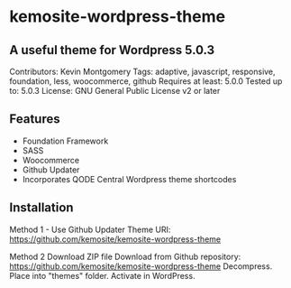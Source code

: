 # kemosite-wordpress-theme
## A useful theme for Wordpress 5.0.3

Contributors: Kevin Montgomery
Tags: adaptive, javascript, responsive, foundation, less, woocommerce, github
Requires at least: 5.0.0
Tested up to: 5.0.3
License: GNU General Public License v2 or later

## Features
 - Foundation Framework
 - SASS
 - Woocommerce
 - Github Updater
 - Incorporates QODE Central Wordpress theme shortcodes

## Installation
Method 1 - Use Github Updater
Theme URI: https://github.com/kemosite/kemosite-wordpress-theme

Method 2 Download ZIP file
Download from Github repository: https://github.com/kemosite/kemosite-wordpress-theme
Decompress. Place into "themes" folder. Activate in WordPress.
